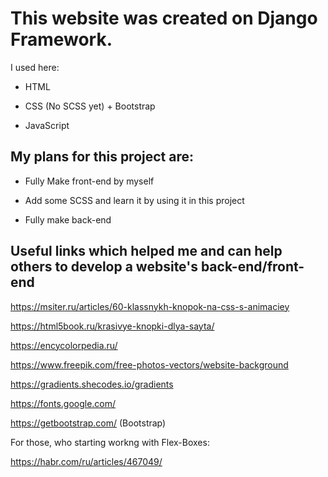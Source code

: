 <h1> This website was created on Django Framework. </h1>

I used here: 

+ HTML

+ CSS (No SCSS yet) + Bootstrap

+ JavaScript

<h2>My plans for this project are:</h2>

-  Fully Make front-end by myself

-  Add some SCSS and learn it by using it in this project

- Fully make back-end

<h2>Useful links which helped me and can help others to develop a website's back-end/front-end</h2>

https://msiter.ru/articles/60-klassnykh-knopok-na-css-s-animaciey

https://html5book.ru/krasivye-knopki-dlya-sayta/

https://encycolorpedia.ru/

https://www.freepik.com/free-photos-vectors/website-background

https://gradients.shecodes.io/gradients

https://fonts.google.com/

https://getbootstrap.com/ (Bootstrap)

For those, who starting workng with Flex-Boxes:

https://habr.com/ru/articles/467049/
